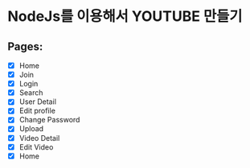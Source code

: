 
# NodeJs를 이용해서 YOUTUBE 만들기


## Pages:

- [x] Home
- [x] Join
- [x] Login
- [x] Search
- [x] User Detail
- [x] Edit profile
- [x] Change Password
- [x] Upload
- [x] Video Detail
- [x] Edit Video
- [x] Home
